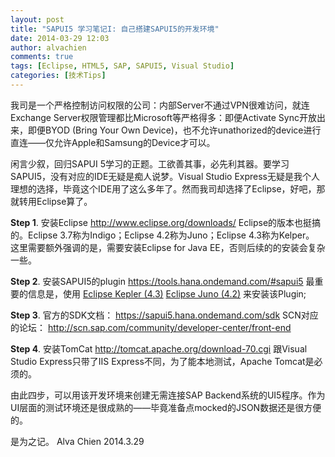 ```yaml
---
layout: post
title: "SAPUI5 学习笔记I: 自己搭建SAPUI5的开发环境"
date: 2014-03-29 12:03
author: alvachien
comments: true
tags: [Eclipse, HTML5, SAP, SAPUI5, Visual Studio]
categories: [技术Tips]
---
```

我司是一个严格控制访问权限的公司：内部Server不通过VPN很难访问，就连Exchange Server权限管理都比Microsoft等严格得多：即便Activate Sync开放出来，即便BYOD (Bring Your Own Device)，也不允许unathorized的device进行直连——仅允许Apple和Samsung的Device才可以。

闲言少叙，回归SAPUI 5学习的正题。工欲善其事，必先利其器。要学习SAPUI5，没有对应的IDE无疑是痴人说梦。Visual Studio Express无疑是我个人理想的选择，毕竟这个IDE用了这么多年了。然而我司却选择了Eclipse，好吧，那就转用Eclipse算了。

**Step 1**. 安装Eclipse
http://www.eclipse.org/downloads/
Eclipse的版本也挺搞的。Eclipse 3.7称为Indigo；Eclipse 4.2称为Juno；Eclipse 4.3称为Kelper。
这里需要额外强调的是，需要安装Eclipse for Java EE，否则后续的的安装会复杂一些。

**Step 2**. 安装SAPUI5的plugin
https://tools.hana.ondemand.com/#sapui5
最重要的信息是，使用 [Eclipse Kepler (4.3)](https://tools.hana.ondemand.com/kepler) [Eclipse Juno (4.2)](https://tools.hana.ondemand.com/juno) 来安装该Plugin;

**Step 3**. 官方的SDK文档： https://sapui5.hana.ondemand.com/sdk
SCN对应的论坛： http://scn.sap.com/community/developer-center/front-end

**Step 4**. 安装TomCat
http://tomcat.apache.org/download-70.cgi
跟Visual Studio Express只带了IIS Express不同，为了能本地测试，Apache Tomcat是必须的。

由此四步，可以用该开发环境来创建无需连接SAP Backend系统的UI5程序。作为UI层面的测试环境还是很成熟的——毕竟准备点mocked的JSON数据还是很方便的。

是为之记。
Alva Chien
2014.3.29
